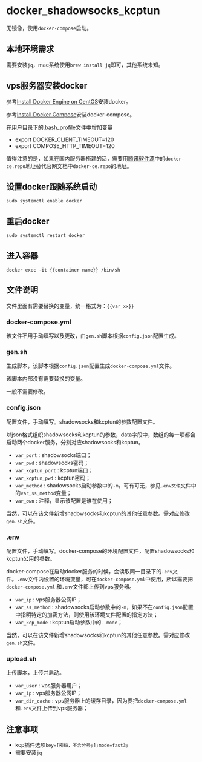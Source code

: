 docker_shadowsocks_kcptun
===
无镜像，使用`docker-compose`启动。

## 本地环境需求

需要安装`jq`，mac系统使用`brew install jq`即可，其他系统未知。

## vps服务器安装docker

参考[Install Docker Engine on CentOS](https://docs.docker.com/engine/install/centos/)安装docker。

参考[Install Docker Compose](https://docs.docker.com/compose/install/)安装docker-compose。

在用户目录下的.bash_profile文件中增加变量

* export DOCKER_CLIENT_TIMEOUT=120
* export COMPOSE_HTTP_TIMEOUT=120

值得注意的是，如果在国内服务器搭建的话，需要用[腾讯软件源](https://mirrors.cloud.tencent.com/)中的`docker-ce.repo`地址替代官网文档中`docker-ce.repo`的地址。

## 设置docker跟随系统启动

`sudo systemctl enable docker`

## 重启docker

`sudo systemctl restart docker`

## 进入容器

`docker exec -it {{container name}} /bin/sh`

## 文件说明

文件里面有需要替换的变量，统一格式为：`{{var_xx}}`

### docker-compose.yml

该文件不用手动填写以及更改，由`gen.sh`脚本根据`config.json`配置生成。

### gen.sh

生成脚本，该脚本根据`config.json`配置生成`docker-compose.yml`文件。

该脚本内部没有需要替换的变量。

一般不需要修改。

### config.json

配置文件，手动填写。shadowsocks和kcptun的参数配置文件。

以json格式组织shadowsocks和kcptun的参数，data字段中，数组的每一项都会启动两个docker服务，分别对应shadowsocks和kcptun。

* `var_port` : shadowsocks端口；
* `var_pwd` : shadowsocks密码；
* `var_kcptun_port` : kcptun端口；
* `var_kcptun_pwd` : kcptun密码；
* `var_method` : shadowsocks启动参数中的`-m`，可有可无，参见`.env文件`文件中的`var_ss_method`变量；
* `var_own` : 注释，显示该配置是谁在使用；

当然，可以在该文件新增shadowsocks和kcptun的其他任意参数。需对应修改`gen.sh`文件。

### .env

配置文件，手动填写。docker-compose的环境配置文件，配置shadowsocks和kcptun公用的参数。

docker-compose在启动docker服务的时候，会读取同一目录下的`.env`文件。`.env`文件内设置的环境变量，可在`docker-compose.yml`中使用，所以需要把`docker-compose.yml`
和`.env`文件都上传到vps服务器。

* `var_ip` : vps服务器公网IP；
* `var_ss_method` : shadowsocks启动参数中的`-m`，如果不在`config.json`配置中指明特定的加密方法，则使用该环境文件配置的指定方法；
* `var_kcp_mode` : kcptun启动参数中的`--mode`；

当然，可以在该文件新增shadowsocks和kcptun的其他任意参数。需对应修改`gen.sh`文件。

### upload.sh

上传脚本，上传并启动。

* `var_user` : vps服务器用户；
* `var_ip` : vps服务器公网IP；
* `var_dir_cache` : vps服务器上的缓存目录，因为要把`docker-compose.yml`和`.env`文件上传到vps服务器；

## 注意事项

* kcp插件选项`key=[密码，不含分号;];mode=fast3;`
* 需要安装`jq`